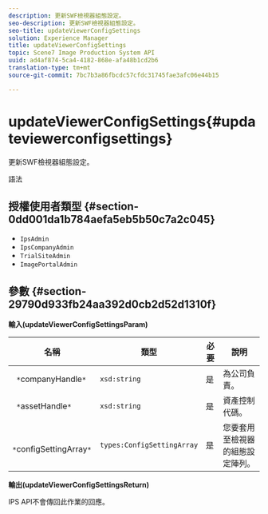```yaml
---
description: 更新SWF檢視器組態設定。
seo-description: 更新SWF檢視器組態設定。
seo-title: updateViewerConfigSettings
solution: Experience Manager
title: updateViewerConfigSettings
topic: Scene7 Image Production System API
uuid: ad4af874-5ca4-4182-868e-afa48b1cd2b6
translation-type: tm+mt
source-git-commit: 7bc7b3a86fbcdc57cfdc31745fae3afc06e44b15

---
```



# updateViewerConfigSettings{#updateviewerconfigsettings}

更新SWF檢視器組態設定。

語法

## 授權使用者類型 {#section-0dd001da1b784aefa5eb5b50c7a2c045}

* `IpsAdmin`
* `IpsCompanyAdmin`
* `TrialSiteAdmin`
* `ImagePortalAdmin`

## 參數 {#section-29790d933fb24aa392d0cb2d52d1310f}

**輸入(updateViewerConfigSettingsParam)**

| 名稱 | 類型 | 必要 | 說明 |
|---|---|---|---|
| ` *`companyHandle`*` | `xsd:string` | 是 | 為公司負責。 |
| ` *`assetHandle`*` | `xsd:string` | 是 | 資產控制代碼。 |
| ` *`configSettingArray`*` | `types:ConfigSettingArray` | 是 | 您要套用至檢視器的組態設定陣列。 |

**輸出(updateViewerConfigSettingsReturn)**

IPS API不會傳回此作業的回應。
